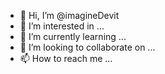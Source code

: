 - 👋 Hi, I’m @imagineDevit
- 👀 I’m interested in ...
- 🌱 I’m currently learning ...
- 💞️ I’m looking to collaborate on ...
- 📫 How to reach me ...

<!---
imagineDevit/imagineDevit is a ✨ special ✨ repository because its `README.md` (this file) appears on your GitHub profile.
You can click the Preview link to take a look at your changes.
--->
